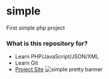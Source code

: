 # simple
First simple php project
### What is this repository for? ###
* Learn PHP/JavaScript/JSON/XML
* Learn Git
* [Project Site](http://simple.vspds.ru)
![simple pretty banner](http://img-fotki.yandex.ru/get/206909/13223519.171/0_b20a8_f2c34d0c_orig.jpg)
